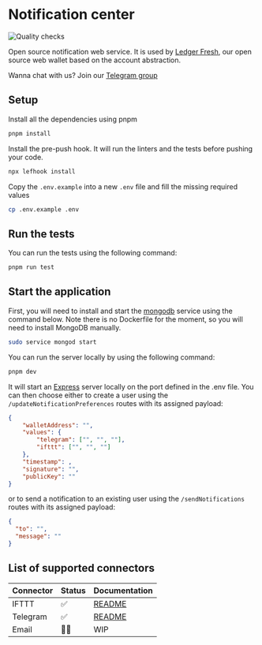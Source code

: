 # Notification center

![Quality checks](https://github.com/ledgerhq/notification-center/actions/workflows/quality.yml/badge.svg?branch=main)

Open source notification web service. It is used by [Ledger Fresh](https://github.com/LedgerHQ/ledger-fresh-management), our open source web wallet based on the account abstraction.

Wanna chat with us? Join our [Telegram group](https://t.me/+_cZcU5wZvyhmM2U0)

## Setup

Install all the dependencies using pnpm

```sh
pnpm install
```

Install the pre-push hook. It will run the linters and the tests before pushing your code.

```sh
npx lefhook install
```

Copy the `.env.example` into a new `.env` file and fill the missing required values

```sh
cp .env.example .env
```

## Run the tests

You can run the tests using the following command:

```sh
pnpm run test
```

## Start the application

First, you will need to install and start the [mongodb](https://www.mongodb.com/) service using the command below. Note there is no Dockerfile for the moment, so you will need to install MongoDB manually.

```sh
sudo service mongod start
```

You can run the server locally by using the following command:

```sh
pnpm dev
```

It will start an [Express](https://expressjs.com/fr/) server locally on the port defined in the .env file. You can then choose either to create a user using the `/updateNotificationPreferences` routes with its assigned payload:

```json
{
    "walletAddress": "",
    "values": {
        "telegram": ["", "", ""],
        "ifttt": ["", "", ""]
    },
    "timestamp": ,
    "signature": "",
    "publicKey": ""
}
```

or to send a notification to an existing user using the `/sendNotifications` routes with its assigned payload:

```json
{
  "to": "",
  "message": ""
}
```

## List of supported connectors

| Connector | Status | Documentation                               |
| --------- | ------ | ------------------------------------------- |
| IFTTT     | ✅     | [README](src/connectors/ifttt/README.md)    |
| Telegram  | ✅     | [README](src/connectors/telegram/README.md) |
| Email     | 👷‍♀️     | WIP                                         |

